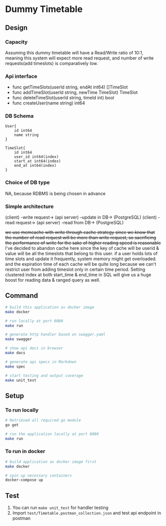 # Dummy Timetable

## Design
### Capacity
Assuming this dummy timetable will have a Read/Write ratio of 10:1, meaning this system will expect more read request, and number of write requests(add timeslots) is comparatively low.

### Api interface
- func getTimeSlots(userId string, endAt int64) []TimeSlot
- func addTimeSlot(userId string, newTime TimeSlot) TimeSlot
- func deleteTimeSlot(userId string, timeId int) bool
- func createUser(name string) int64

### DB Schema
```
User{
    id int64
    name string
}

TimeSlot{
    id int64
    user_id int64(index)
    start_at int64(index)
    end_at int64(index)
}
```
### Choice of DB type
NA, because RDBMS is being chosen in advance

### Simple architecture
(client) -write request-> (api server) –update in DB-> (PostgreSQL)
(client) -read request-> (api server) -read from DB-> (PostgreSQL)

~~we use memcache with write through cache strategy since we know that the number of read request will be more than write request, so sacrificing the performance of write for the sake of higher reading speed is reasonable~~
I've decided to abandon cache here since the key of cache will be userid & value will be all the timeslots that belong to this user.
if a user holds lots of time slots and update it frequently, system memory might get overloaded. and the expiration time of each cache will be quite long because we can't restrict user from adding timeslot only in certain time period. 
Setting clustered index at both start_time & end_time in SQL will give us a huge boost for reading data & ranged query as well.

## Command

```bash
# build this application as docker image
make docker

# run locally at port 8080
make run

# generate http handler based on swagger.yaml
make swagger

# show api docs in browser
make docs

# generate api specs in Markdown
make spec

# start testing and output coverage
make unit_test
```

## Setup

### To run locally
```bash
# Retrieved all required go module
go get

# run the application locally at port 8080
make run
```

### To run in docker
```bash
# build application as docker image first
make docker

# spin up necessary containers
docker-compose up
```

## Test

1. You can run `make unit_test` for handler testing
1. Import `test/Timetable.postman_collection.json` and test api endpoint in postman